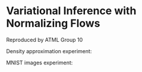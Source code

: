 # Variational Inference with Normalizing Flows 
Reproduced by ATML Group 10


Density approximation experiment:

MNIST images experiment: 
